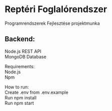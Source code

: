 # Reptéri Foglalórendszer
Programrendszerek Fejlesztése projektmunka

## Backend:
  Node.js REST API <br/>
  MongoDB Database <br/>

Requirements: <br/>
  Node.js <br/>
  Npm <br/>
  
How to run: <br/>
  Create .env from .env.example <br/>
  Run npm install <br/>
  Run npm start <br/>
